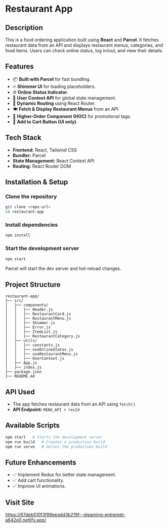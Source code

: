 # Restaurant App

## Description
This is a food ordering application built using **React** and **Parcel**. It fetches restaurant data from an API and displays restaurant menus, categories, and food items. Users can check online status, log in/out, and view their details.

## Features
- 📦 **Built with Parcel** for fast bundling.
- 🔥 **Shimmer UI** for loading placeholders.
- 🌐 **Online Status Indicator**.
- 👤 **User Context API** for global state management.
- 📍 **Dynamic Routing** using React Router.
- 🍽️ **Fetch & Display Restaurant Menus** from an API.
- 📌 **Higher-Order Component (HOC)** for promotional tags.
- 🛒 **Add to Cart Button (UI only)**.

## Tech Stack
- **Frontend:** React, Tailwind CSS
- **Bundler:** Parcel
- **State Management:** React Context API
- **Routing:** React Router DOM

## Installation & Setup
### Clone the repository
```sh
git clone <repo-url>
cd restaurant-app
```

### Install dependencies
```sh
npm install
```

### Start the development server
```sh
npm start
```
Parcel will start the dev server and hot-reload changes.

## Project Structure
```
restaurant-app/
├── src/
│   ├── components/
│   │   ├── Header.js
│   │   ├── RestaurantCard.js
│   │   ├── RestaurantMenu.js
│   │   ├── Shimmer.js
│   │   ├── Error.js
│   │   ├── ItemList.js
│   │   ├── RestaurantCategory.js
│   ├── utils/
│   │   ├── constants.js
│   │   ├── useOnlineStatus.js
│   │   ├── useRestaurantMenu.js
│   │   ├── UserContext.js
│   ├── App.js
│   ├── index.js
├── package.json
├── README.md
```

## API Used
- The app fetches restaurant data from an API using `fetch()`.
- **API Endpoint:** `MENU_API + resId`

## Available Scripts
```sh
npm start   # Starts the development server
npm run build   # Creates a production build
npm run serve   # Serves the production build
```

## Future Enhancements
- ✅ Implement Redux for better state management.
- ✅ Add cart functionality.
- ✅ Improve UI animations.

## Visit Site
https://67deb510f3f99eeadd3b219f--gleaming-entremet-a642e0.netlify.app/
